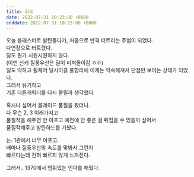 ```yaml
---
title: 회사
date: 2022-07-31 10:23:00 +0800
enddate: 2022-07-31 10:23:00 +0800
---
```


오늘 블래스터로 발탄돌다가, 처음으로 반격 터트리는 주범이 되었다.  
다연장으로 터트렸다.  
딜도 뭔가 시원시원하지 않다.  
(이번 신캐 질풍우산은 딜이 미쳐돌아감 ㅇㅇ)  
딜도 약하고 휠체어 딜사이클 불합리에 이제는 익숙해져서 단점만 보이는 상태가 되었다.  
그래서 유기하고  
기존 다른캐릭터를 다시 올릴까 생각했다.

혹시나 싶어서 블레이드 품질을 봤더니.  
다 무슨 2, 3 이래가지고  
품질작을 해주면 안 아프고 예전에 안 좋은 걸 뒤집을 수 있을까 싶어서  
품질작해주고 발탄하드를 가봤다.

는. 1관에서 너무 아프고.  
배마나 질풍우산의 속도를 맞봐서 그런지  
빠르다는데 전혀 빠르지 않게 느껴진다.

그래서.. 1370에서 멈춰있는 인파를 해줬다.
